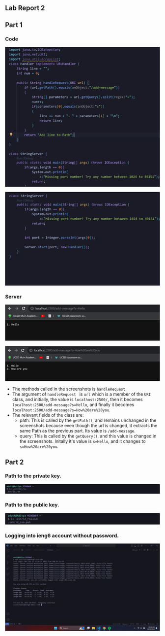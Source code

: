 ## Lab Report 2

## Part 1

### Code

![image](images/code1rep2.png)

![image](images/code2rep2.png)

### Server

![image](images/hello.jpeg)

![image](images/how.jpeg)

- The methods called in the screenshots is ```handleRequest```.
- The argument of ```handleRequest ``` is ```url``` which is a member of the ```URI``` class, and initially, the value is  ```localhost:2500/```, then it becomes ```localhost:2500/add-message?s=Hello```, and finally it becomes ```localhost:2500/add-message?s=How%20are%20you```.
- The relevant fields of the class are:
  - path: This is called by the ```getPath()```, and remains unchanged in the screenshots because even though the url is changed, it extracts the same Path as the previous part. Its value is `/add-message`.
  - query: This is called by the ```getQuery()```, and this value is changed in the screenshots. Initally it's value is ```s=Hello```, and it changes to ```s=How%20are%20you```.
 

## Part 2

### Path to the private key.

![image](images/privkey.jpeg)

### Path to the public key.

![image](images/pubkey.jpeg)

### Logging into ieng6 account without password.

![image](images/term2.jpeg)

